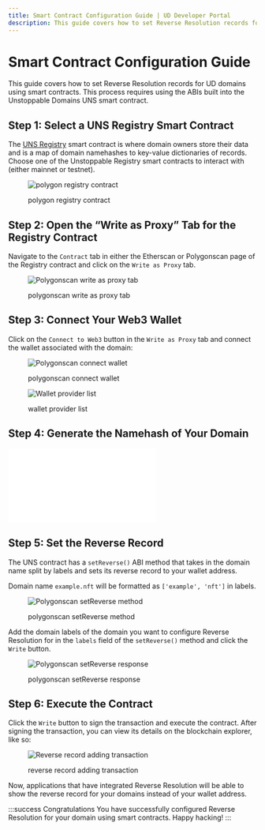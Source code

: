 ```yaml
---
title: Smart Contract Configuration Guide | UD Developer Portal
description: This guide covers how to set Reverse Resolution records for UD domains using smart contracts. This process requires using the ABIs implemented into the Unstoppable Domains UNS smart contract.
---
```


# Smart Contract Configuration Guide

This guide covers how to set Reverse Resolution records for UD domains using smart contracts. This process requires using the ABIs built into the Unstoppable Domains UNS smart contract.

## Step 1: Select a UNS Registry Smart Contract

The [UNS Registry](/smart-contracts/contract-reference/uns-smart-contracts.md#unsregistry) smart contract is where domain owners store their data and is a map of domain namehashes to key-value dictionaries of records. Choose one of the Unstoppable Registry smart contracts to interact with (either mainnet or testnet).

<figure>

![polygon registry contract](/images/polygon-registry-contract.png)

<figcaption>polygon registry contract</figcaption>
</figure>

## Step 2: Open the “Write as Proxy” Tab for the Registry Contract

Navigate to the `Contract` tab in either the Etherscan or Polygonscan page of the Registry contract and click on the `Write as Proxy` tab.

<figure>

![Polygonscan write as proxy tab](/images/polygonscan-write-as-proxy-tab.png)

<figcaption>polygonscan write as proxy tab</figcaption>
</figure>


## Step 3: Connect Your Web3 Wallet

Click on the `Connect to Web3` button in the `Write as Proxy` tab and connect the wallet associated with the domain:

<figure class="half-inline-block">

![Polygonscan connect wallet](/images/polygonscan-connect-wallet.png)

<figcaption>polygonscan connect wallet</figcaption>
</figure>

<figure class="half-inline-block">

![Wallet provider list](/images/wallet-provider-list.png)

<figcaption>wallet provider list</figcaption>
</figure>

## Step 4: Generate the Namehash of Your Domain

<embed src="/snippets/_namehashing-snippets.md" />

## Step 5: Set the Reverse Record

The UNS contract has a `setReverse()` ABI method that takes in the domain name split by labels and sets its reverse record to your wallet address.

Domain name `example.nft` will be formatted as `['example', 'nft']` in labels.

<figure>

![Polygonscan setReverse method](/images/set-reverse-abi.png)

<figcaption>polygonscan setReverse method</figcaption>
</figure>

Add the domain labels of the domain you want to configure Reverse Resolution for in the `labels` field of the `setReverse()` method and click the `Write` button.

<figure>

![Polygonscan setReverse response](/images/set-reverse-response.png)

<figcaption>polygonscan setReverse response</figcaption>
</figure>

## Step 6: Execute the Contract

Click the `Write` button to sign the transaction and execute the contract. After signing the transaction, you can view its details on the blockchain explorer, like so:

<figure>

![Reverse record adding transaction](/images/finished-adding-reverse-record.png)

<figcaption>reverse record adding transaction</figcaption>
</figure>

Now, applications that have integrated Reverse Resolution will be able to show the reverse record for your domains instead of your wallet address.

:::success Congratulations
You have successfully configured Reverse Resolution for your domain using smart contracts. Happy hacking!
:::


